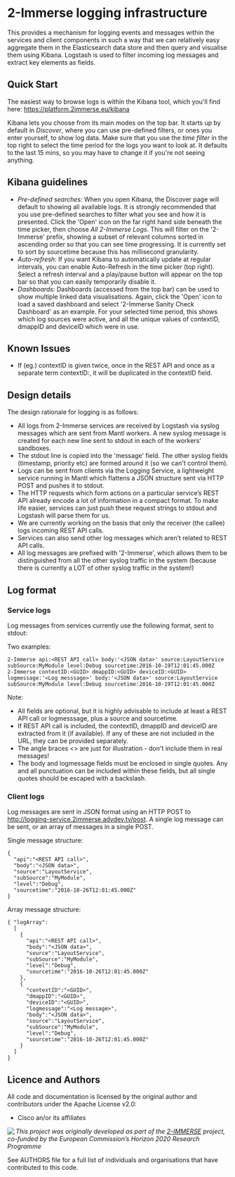 # 2-Immerse logging infrastructure

This provides a mechanism for logging events and messages within the services and client components in such a way that we can relatively 
easy aggregate them in the Elasticsearch data store and then query and visualise them using Kibana. Logstash is used to filter incoming log messages and
extract key elements as fields.

## Quick Start

The easiest way to browse logs is within the Kibana tool, which you'll find here:
https://platform.2immerse.eu/kibana

Kibana lets you choose from its main modes on the top bar. It starts up by default in *Discover*, where you can use pre-defined filters, or ones you enter yourself, 
to show log data. Make sure that you use the *time filter* in the top right to select the time period for the logs you want to look at. It defaults to the
last 15 mins, so you may have to change it if you're not seeing anything.

## Kibana guidelines

* *Pre-defined searches:* When you open Kibana, the Discover page will default to showing all available logs. It is strongly recommended that you use pre-defined 
searches to filter what you see and how it is presented. Click the 'Open' icon on the far right hand side beneath the time picker, then choose *All 2-Immerse Logs*. 
This will filter on the '2-Immerse' prefix, showing a subset of relevant columns sorted in ascending order so that you can see time progressing. 
It is currently set to sort by sourcetime because this has millisecond granularity.
* *Auto-refresh:* If you want Kibana to automatically update at regular intervals, you can enable Auto-Refresh in the time picker (top right). Select a refresh 
interval and a play/pause button will appear on the top bar so that you can easily temporarily disable it.
* *Dashboards:* Dashboards (accessed from the top bar) can be used to show multiple linked data visualisations. Again, click the 'Open' icon to load a saved dashboard
and select '2-Immerse Sanity Check Dashboard' as an example. For your selected time period, this shows which log sources were active, and all the unique values of
contextID, dmappID and deviceID which were in use.

## Known Issues
* If (eg.) contextID is given twice, once in the REST API and once as a separate term contextID:, it will be duplicated in the contextID field.

## Design details

The design rationale for logging is as follows:
* All logs from 2-Immerse services are received by Logstash via syslog messages which are sent from Mantl workers. A new syslog message is created for each new line sent to stdout in each of the workers’ sandboxes. 
* The stdout line is copied into the 'message' field. The other syslog fields (timestamp, priority etc) are formed around it (so we can't control them).
* Logs can be sent from clients via the Logging Service, a lightweight service running in Mantl which flattens a JSON structure sent via HTTP POST and pushes it to stdout. 
* The HTTP requests which form actions on a particular service’s REST API already encode a lot of information in a compact format. To make life easier, services can just push these request strings to stdout and Logstash will parse them for us.
* We are currently working on the basis that only the receiver (the callee) logs incoming REST API calls.
* Services can also send other log messages which aren’t related to REST API calls.
* All log messages are prefixed with '2-Immerse', which allows them to be distinguished from all the other syslog traffic in the system (because there is currently a LOT of other syslog traffic in the system!)

## Log format

### Service logs
Log messages from services currently use the following format, sent to stdout:

Two examples: 
```
2-Immerse api:<REST API call> body:'<JSON data>' source:LayoutService subSource:MyModule level:Debug sourcetime:2016-10-19T12:01:45.000Z
2-Immerse contextID:<GUID> dmappID:<GUID> deviceID:<GUID> logmessage:'<Log messsage>' body:'<JSON data>' source:LayoutService subSource:MyModule level:Debug sourcetime:2016-10-19T12:01:45.000Z
```

Note:
* All fields are optional, but it is highly advisable to include at least a REST API call or logmesssage, plus a source and sourcetime.
* If REST API call is included, the contextID, dmappID and deviceID are extracted from it (if available). If any of these are not included in the URL, they can be provided separately.
* The angle braces <> are just for illustration - don't include them in real messages!
* The body and logmessage fields must be enclosed in single quotes. Any and all punctuation can be included within these fields, but all single quotes should be escaped with a backslash.


### Client logs
Log messages are sent in JSON format using an HTTP POST to http://logging-service.2immerse.advdev.tv/post. 
A single log message can be sent, or an array of messages in a single POST.

Single message structure:
```
{
  "api":"<REST API call>",
  "body":"<JSON data>",
  "source":"LayoutService",
  "subSource":"MyModule",
  "level":"Debug",
  "sourcetime":"2016-10-26T12:01:45.000Z"
}
```
Array message structure:
```
{ "logArray": 
  [
    {
      "api":"<REST API call>",
      "body":"<JSON data>",
      "source":"LayoutService",
      "subSource":"MyModule",
      "level":"Debug",
      "sourcetime":"2016-10-26T12:01:45.000Z"
    },
    {
      "contextID":"<GUID>",
      "dmappID":"<GUID>",
      "deviceID":"<GUID>",
      "logmessage":"<Log message>",
      "body":"<JSON data>",
      "source":"LayoutService",
      "subSource":"MyModule",
      "level":"Debug",
      "sourcetime":"2016-10-26T12:01:45.000Z"
    }
  ]
}
```

## Licence and Authors

All code and documentation is licensed by the original author and contributors under the Apache License v2.0:

* Cisco an/or its affiliates

<img src="https://2immerse.eu/wp-content/uploads/2016/04/2-IMM_150x50.png" align="left"/><em>This project was originally developed as part of the <a href="https://2immerse.eu/">2-IMMERSE</a> project, co-funded by the European Commission’s <a hef="http://ec.europa.eu/programmes/horizon2020/">Horizon 2020</a> Research Programme</em>

See AUTHORS file for a full list of individuals and organisations that have
contributed to this code.


